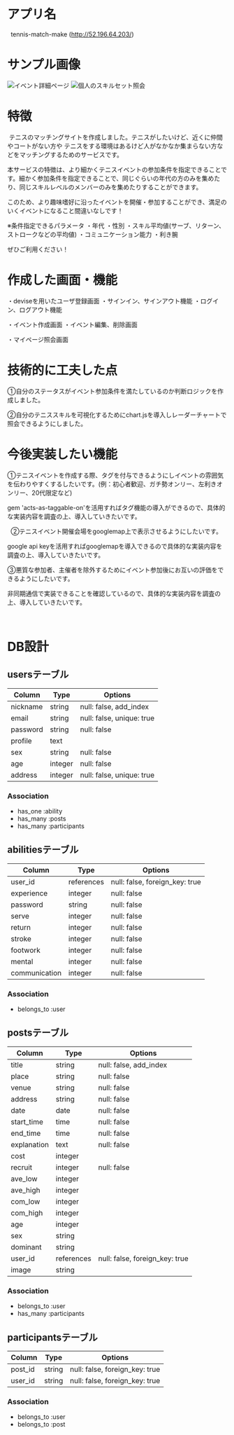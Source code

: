 # アプリ名
 
tennis-match-make  (http://52.196.64.203/)
 
# サンプル画像

![イベント詳細ページ](https://gyazo.com/e4d6a4f70f70c9a4d37c1b8cc3f0c4a2)
![個人のスキルセット照会](https://gyazo.com/7e52224b4a226dde60a6783385fde0b3)

# 特徴
 テニスのマッチングサイトを作成しました。テニスがしたいけど、近くに仲間やコートがない方や
テニスをする環境はあるけど人がなかなか集まらない方などをマッチングするためのサービスです。

本サービスの特徴は、より細かくテニスイベントの参加条件を指定できることです。細かく参加条件を指定できることで、同じぐらいの年代の方のみを集めたり、同じスキルレベルのメンバーのみを集めたりすることができます。

このため、より趣味嗜好に沿ったイベントを開催・参加することができ、満足のいくイベントになること間違いなしです！

 ※条件指定できるパラメータ
    ・年代
    ・性別
    ・スキル平均値(サーブ、リターン、ストロークなどの平均値)
    ・コミュニケーション能力
    ・利き腕

ぜひご利用ください！ 

# 作成した画面・機能
・deviseを用いたユーザ登録画面
・サインイン、サインアウト機能
・ログイン、ログアウト機能

・イベント作成画面
・イベント編集、削除画面

・マイページ照会画面
 
# 技術的に工夫した点
①自分のステータスがイベント参加条件を満たしているのか判断ロジックを作成しました。

②自分のテニススキルを可視化するためにchart.jsを導入しレーダーチャートで照会できるようにしました。
 
# 今後実装したい機能
①テニスイベントを作成する際、タグを付与できるようにしイベントの雰囲気を伝わりやすくするしたいです。(例：初心者歓迎、ガチ勢オンリー、左利きオンリー、20代限定など)

gem 'acts-as-taggable-on'を活用すればタグ機能の導入ができるので、具体的な実装内容を調査の上、導入していきたいです。

 
②テニスイベント開催会場をgooglemap上で表示させるようにしたいです。

google api keyを活用すればgooglemapを導入できるので具体的な実装内容を調査の上、導入していきたいです。


③悪質な参加者、主催者を除外するためにイベント参加後にお互いの評価をできるようにしたいです。

非同期通信で実装できることを確認しているので、具体的な実装内容を調査の上、導入していきたいです。

 
# DB設計
## usersテーブル
|Column|Type|Options|
|------|----|-------|
|nickname|string|null: false, add_index|
|email|string|null: false, unique: true|
|password|string|null: false|
|profile|text| |
|sex|string|null: false|
|age|integer|null: false|
|address|integer|null: false, unique: true|

### Association
- has_one :ability
- has_many :posts
- has_many :participants

## abilitiesテーブル
|Column|Type|Options|
|------|----|-------|
|user_id|references|null: false, foreign_key: true|
|experience|integer|null: false|
|password|string|null: false|
|serve|integer|null: false|
|return|integer|null: false|
|stroke|integer|null: false|
|footwork|integer|null: false|
|mental|integer|null: false|
|communication|integer|null: false|

### Association
- belongs_to :user

## postsテーブル
|Column|Type|Options|
|------|----|-------|
|title|string|null: false, add_index|
|place|string|null: false|
|venue|string|null: false|
|address|string|null: false|
|date|date|null: false|
|start_time|time|null: false|
|end_time|time|null: false|
|explanation|text|null: false|
|cost|integer| |
|recruit|integer|null: false|
|ave_low|integer| |
|ave_high|integer| |
|com_low|integer| |
|com_high|integer| |
|age|integer| |
|sex|string| |
|dominant|string| |
|user_id|references|null: false, foreign_key: true|
|image|string| |
### Association
- belongs_to :user
- has_many :participants

## participantsテーブル
|Column|Type|Options|
|------|----|-------|
|post_id|string|null: false, foreign_key: true|
|user_id|string|null: false, foreign_key: true|
### Association
- belongs_to :user
- belongs_to :post
